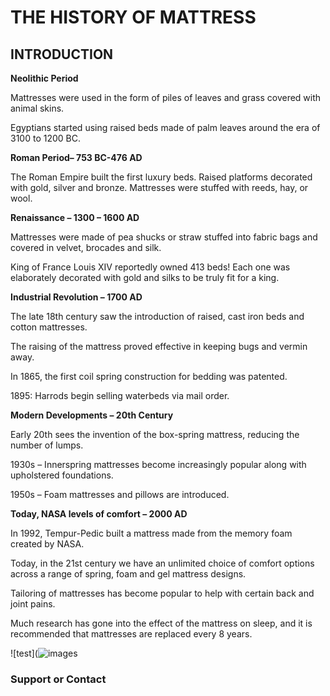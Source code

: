 # THE HISTORY OF MATTRESS

## INTRODUCTION
**Neolithic Period**

Mattresses were used in the form of piles of leaves and grass covered with animal skins.

Egyptians started using raised beds made of palm leaves around the era of 3100 to 1200 BC.

**Roman Period– 753 BC-476 AD**

The Roman Empire built the first luxury beds. Raised platforms decorated with gold, silver and bronze. Mattresses were stuffed with reeds, hay, or wool.

**Renaissance – 1300 – 1600 AD**

Mattresses were made of pea shucks or straw stuffed into fabric bags and covered in velvet, brocades and silk.

King of France Louis XIV reportedly owned 413 beds! Each one was elaborately decorated with gold and silks to be truly fit for a king.

**Industrial Revolution – 1700 AD**

The late 18th century saw the introduction of raised, cast iron beds and cotton mattresses.

The raising of the mattress proved effective in keeping bugs and vermin away.

In 1865, the first coil spring construction for bedding was patented.

1895: Harrods begin selling waterbeds via mail order.

**Modern Developments – 20th Century**

Early 20th sees the invention of the box-spring mattress, reducing the number of lumps.

1930s – Innerspring mattresses become increasingly popular along with upholstered foundations.

1950s – Foam mattresses and pillows are introduced.

**Today, NASA levels of comfort – 2000 AD**

In 1992, Tempur-Pedic built a mattress made from the memory foam created by NASA.

Today, in the 21st century we have an unlimited choice of comfort options across a range of spring, foam and gel mattress designs.

Tailoring of mattresses has become popular to help with certain back and joint pains.

Much research has gone into the effect of the mattress on sleep, and it is recommended that mattresses are replaced every 8 years.

![test](![images](https://user-images.githubusercontent.com/105621559/169075658-a8719163-5db4-4148-88c8-83657ef10987.jpg)


### Support or Contact


